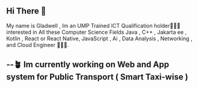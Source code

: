 ##  Hi There 👋

My name is Gladwell , Im an UMP Trained ICT Qualification holder👨🏽‍🎓  interested in All these Computer Science Fields    Java , C++ , Jakarta ee  , Kotlin , React or React Native, JavaScript , Ai   , Data Analysis , Networking  , and Cloud Engineer 👨🏽‍💻. 

--🪴  Im currently working on Web and App system for Public Transport ( Smart Taxi-wise )
--



